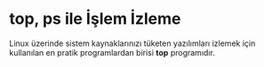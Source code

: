 # top, ps ile İşlem İzleme

Linux üzerinde sistem kaynaklarınızı tüketen yazılımları izlemek için kullanılan en pratik programlardan birisi **top** programıdır.

